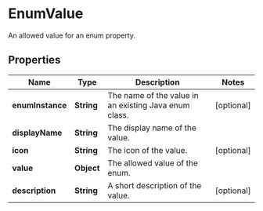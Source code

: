

# EnumValue

An allowed value for an enum property.

## Properties

| Name | Type | Description | Notes |
|------------ | ------------- | ------------- | -------------|
|**enumInstance** | **String** | The name of the value in an existing Java enum class. |  [optional] |
|**displayName** | **String** | The display name of the value. |  |
|**icon** | **String** | The icon of the value. |  [optional] |
|**value** | **Object** | The allowed value of the enum. |  |
|**description** | **String** | A short description of the value. |  [optional] |



